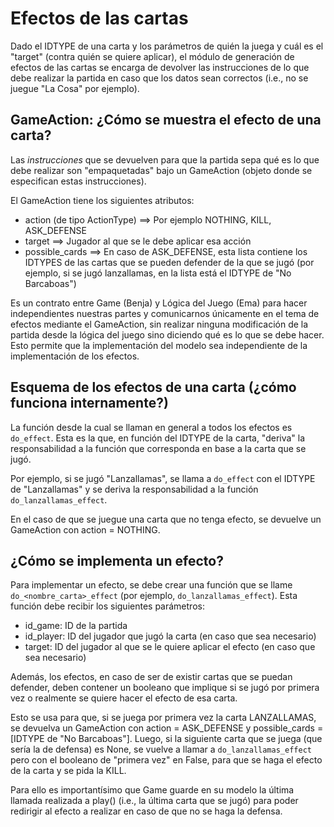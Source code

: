 # Efectos de las cartas

Dado el IDTYPE de una carta y los parámetros de quién la juega y cuál es el "target" (contra quién se quiere aplicar), el módulo de generación de efectos de las cartas se encarga de devolver las instrucciones de lo que debe realizar la partida en caso que los datos sean correctos (i.e., no se juegue "La Cosa" por ejemplo).

## GameAction: ¿Cómo se muestra el efecto de una carta?

Las _instrucciones_ que se devuelven para que la partida sepa qué es lo que debe realizar son "empaquetadas" bajo un GameAction (objeto donde se especifican estas instrucciones).

El GameAction tiene los siguientes atributos:

- action (de tipo ActionType) ==> Por ejemplo NOTHING, KILL, ASK_DEFENSE
- target ==> Jugador al que se le debe aplicar esa acción
- possible_cards ==> En caso de ASK_DEFENSE, esta lista contiene los IDTYPES de las cartas que se pueden defender de la que se jugó (por ejemplo, si se jugó lanzallamas, en la lista está el IDTYPE de "No Barcaboas")

Es un contrato entre Game (Benja) y Lógica del Juego (Ema) para hacer independientes nuestras partes y comunicarnos únicamente en el tema de efectos mediante el GameAction, sin realizar ninguna modificación de la partida desde la lógica del juego sino diciendo qué es lo que se debe hacer. Esto permite que la implementación del modelo sea independiente de la implementación de los efectos.

## Esquema de los efectos de una carta (¿cómo funciona internamente?)

La función desde la cual se llaman en general a todos los efectos es `do_effect`. Esta es la que, en función del IDTYPE de la carta, "deriva" la responsabilidad a la función que corresponda en base a la carta que se jugó.

Por ejemplo, si se jugó "Lanzallamas", se llama a `do_effect` con el IDTYPE de "Lanzallamas" y se deriva la responsabilidad a la función `do_lanzallamas_effect`.

En el caso de que se juegue una carta que no tenga efecto, se devuelve un GameAction con action = NOTHING.

## ¿Cómo se implementa un efecto?

Para implementar un efecto, se debe crear una función que se llame `do_<nombre_carta>_effect` (por ejemplo, `do_lanzallamas_effect`). Esta función debe recibir los siguientes parámetros:

- id_game: ID de la partida
- id_player: ID del jugador que jugó la carta (en caso que sea necesario)
- target: ID del jugador al que se le quiere aplicar el efecto (en caso que sea necesario)

Además, los efectos, en caso de ser de existir cartas que se puedan defender, deben contener un booleano que implique si se jugó por primera vez o realmente se quiere hacer el efecto de esa carta.

Esto se usa para que, si se juega por primera vez la carta LANZALLAMAS, se devuelva un GameAction con action = ASK_DEFENSE y possible_cards = [IDTYPE de "No Barcaboas"]. Luego, si la siguiente carta que se juega (que sería la de defensa) es None, se vuelve a llamar a `do_lanzallamas_effect` pero con el booleano de "primera vez" en False, para que se haga el efecto de la carta y se pida la KILL.

Para ello es importantísimo que Game guarde en su modelo la última llamada realizada a play() (i.e., la última carta que se jugó) para poder redirigir al efecto a realizar en caso de que no se haga la defensa.
